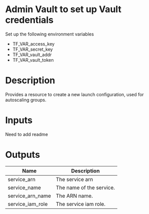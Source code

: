 # Admin Vault to set up Vault credentials

Set up the following environment variables

* TF_VAR_access_key 
* TF_VAR_secret_key
* TF_VAR_vault_addr
* TF_VAR_vault_token

# Description
Provides a resource to create a new launch configuration, used for autoscaling groups.

# Inputs

Need to add readme

# Outputs


| Name | Description |
| ------------- | ------------- |
|  service_arn |The service arn |
|  service_name |The name of the service. |
|  service_arn_name |The ARN name. |
|  service_iam_role |The service iam role. |